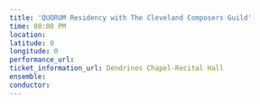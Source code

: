 ```yaml
---
title: 'QUORUM Residency with The Cleveland Composers Guild'
time: 08:00 PM
location: 
latitude: 0
longitude: 0
performance_url: 
ticket_information_url: Dendrinos Chapel-Recital Hall
ensemble: 
conductor: 
---
```

